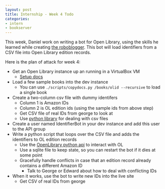 ```yaml
---
layout: post
title: Internship - Week 4 Todo
categories:
- intern
- bookserver
---
```


This week, Daniel work on writing a bot for Open Library, using the skills he
learned while creating [the roboblogger](http://github.com/dmontalvo/roboblogger).
This bot will load identifiers from a CSV file into Open Library edition records.

Here is the plan of attack for week 4:

* Get an Open Library instance up an running in a VirtualBox VM
    * [Setup docs](http://openlibrary.org/dev/docs/setup)
* Load a few sample books into the dev instance
    * You can use `./scripts/copydocs.py /books/olid --recursive` to load a single book
* Create a two-column csv file with dummy identifers
    * Column 1 is Amazon IDs
    * Column 2 is OL edition ids (using the sample ids from above step)
    * Get CSV file of real IDs from george to look at
    * Use [python library](http://docs.python.org/library/csv.html) for dealing with csv files
* Create a user named IdentifierBot in your dev instance and add this user to the API group
* Write a python script that loops over the CSV file and adds the identifiers to OL edition records
    * Use the [OpenLibrary python api](http://openlibrary.org/dev/docs/bots) to interact with OL
    * Use a sqlite file to keep state, so you can restart the bot if it dies at some point
    * Gracefully handle conflicts in case that an edition record already contains a different Amazon ID
        * Talk to George or Edward about how to deal with conflicting IDs
* When it works, use the bot to write new IDs into the live site
    * Get CSV of real IDs from george
